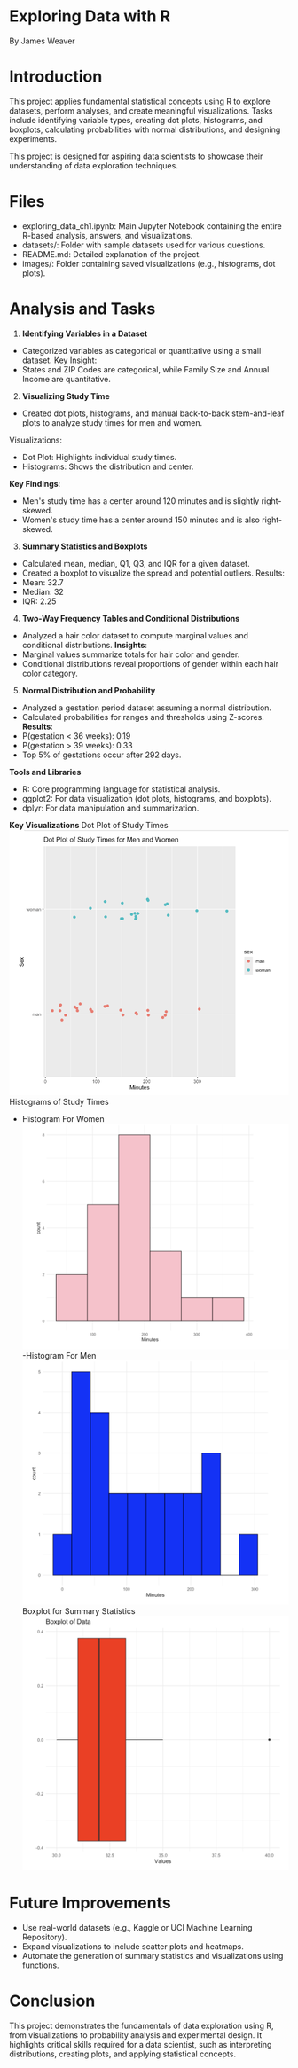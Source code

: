 # Exploring Data with R
By James Weaver

# Introduction
This project applies fundamental statistical concepts using R to explore datasets, perform analyses, and create meaningful visualizations. Tasks include identifying variable types, creating dot plots, histograms, and boxplots, calculating probabilities with normal distributions, and designing experiments.

This project is designed for aspiring data scientists to showcase their understanding of data exploration techniques.

# Files
- exploring_data_ch1.ipynb: Main Jupyter Notebook containing the entire R-based analysis, answers, and visualizations.
- datasets/: Folder with sample datasets used for various questions.
- README.md: Detailed explanation of the project.
- images/: Folder containing saved visualizations (e.g., histograms, dot plots).

# Analysis and Tasks
1. **Identifying Variables in a Dataset**
- Categorized variables as categorical or quantitative using a small dataset.
Key Insight:
- States and ZIP Codes are categorical, while Family Size and Annual Income are quantitative.
  
2. **Visualizing Study Time**
- Created dot plots, histograms, and manual back-to-back stem-and-leaf plots to analyze study times for men and women.

Visualizations:
- Dot Plot: Highlights individual study times.
- Histograms: Shows the distribution and center.

**Key Findings**:
- Men's study time has a center around 120 minutes and is slightly right-skewed.
- Women's study time has a center around 150 minutes and is also right-skewed.

3. **Summary Statistics and Boxplots**
- Calculated mean, median, Q1, Q3, and IQR for a given dataset.
- Created a boxplot to visualize the spread and potential outliers.
Results:
- Mean: 32.7
- Median: 32
- IQR: 2.25

4. **Two-Way Frequency Tables and Conditional Distributions**
- Analyzed a hair color dataset to compute marginal values and conditional distributions.
**Insights**:
- Marginal values summarize totals for hair color and gender.
- Conditional distributions reveal proportions of gender within each hair color category.

5. **Normal Distribution and Probability**
- Analyzed a gestation period dataset assuming a normal distribution.
- Calculated probabilities for ranges and thresholds using Z-scores.
**Results**:
- P(gestation < 36 weeks): 0.19
- P(gestation > 39 weeks): 0.33
- Top 5% of gestations occur after 292 days.
  
**Tools and Libraries**
- R: Core programming language for statistical analysis.
- ggplot2: For data visualization (dot plots, histograms, and boxplots).
- dplyr: For data manipulation and summarization.

**Key Visualizations**
Dot Plot of Study Times
![Screenshot Description](dotplot.png)
Histograms of Study Times
- Histogram For Women
![Screenshot Description](histgirl.png)
-Histogram For Men
![Screenshot Description](histboy.png)
Boxplot for Summary Statistics
![Screenshot Description](boxplot.png)

# Future Improvements
- Use real-world datasets (e.g., Kaggle or UCI Machine Learning Repository).
- Expand visualizations to include scatter plots and heatmaps.
- Automate the generation of summary statistics and visualizations using functions.

# Conclusion
This project demonstrates the fundamentals of data exploration using R, from visualizations to probability analysis and experimental design. It highlights critical skills required for a data scientist, such as interpreting distributions, creating plots, and applying statistical concepts.
